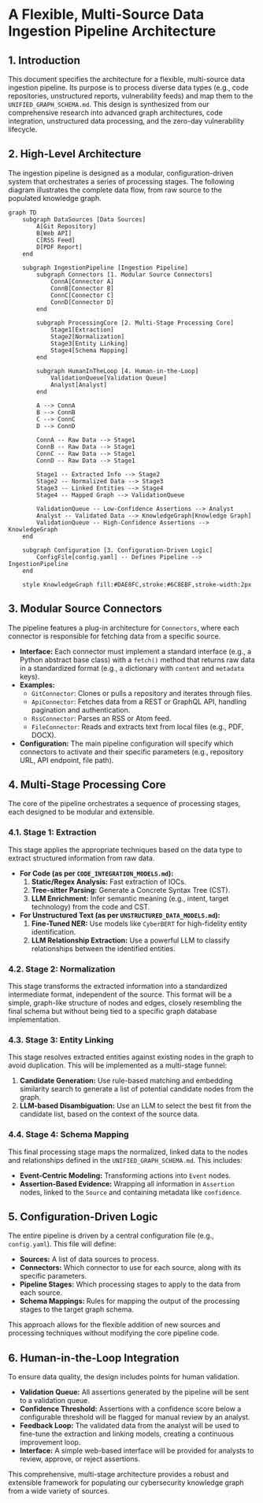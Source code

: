 # A Flexible, Multi-Source Data Ingestion Pipeline Architecture

## 1. Introduction

This document specifies the architecture for a flexible, multi-source data ingestion pipeline. Its purpose is to process diverse data types (e.g., code repositories, unstructured reports, vulnerability feeds) and map them to the `UNIFIED_GRAPH_SCHEMA.md`. This design is synthesized from our comprehensive research into advanced graph architectures, code integration, unstructured data processing, and the zero-day vulnerability lifecycle.

## 2. High-Level Architecture

The ingestion pipeline is designed as a modular, configuration-driven system that orchestrates a series of processing stages. The following diagram illustrates the complete data flow, from raw source to the populated knowledge graph.

```mermaid
graph TD
    subgraph DataSources [Data Sources]
        A[Git Repository]
        B[Web API]
        C[RSS Feed]
        D[PDF Report]
    end

    subgraph IngestionPipeline [Ingestion Pipeline]
        subgraph Connectors [1. Modular Source Connectors]
            ConnA[Connector A]
            ConnB[Connector B]
            ConnC[Connector C]
            ConnD[Connector D]
        end

        subgraph ProcessingCore [2. Multi-Stage Processing Core]
            Stage1[Extraction]
            Stage2[Normalization]
            Stage3[Entity Linking]
            Stage4[Schema Mapping]
        end

        subgraph HumanInTheLoop [4. Human-in-the-Loop]
            ValidationQueue[Validation Queue]
            Analyst[Analyst]
        end

        A --> ConnA
        B --> ConnB
        C --> ConnC
        D --> ConnD

        ConnA -- Raw Data --> Stage1
        ConnB -- Raw Data --> Stage1
        ConnC -- Raw Data --> Stage1
        ConnD -- Raw Data --> Stage1

        Stage1 -- Extracted Info --> Stage2
        Stage2 -- Normalized Data --> Stage3
        Stage3 -- Linked Entities --> Stage4
        Stage4 -- Mapped Graph --> ValidationQueue

        ValidationQueue -- Low-Confidence Assertions --> Analyst
        Analyst -- Validated Data --> KnowledgeGraph[Knowledge Graph]
        ValidationQueue -- High-Confidence Assertions --> KnowledgeGraph
    end

    subgraph Configuration [3. Configuration-Driven Logic]
        ConfigFile[config.yaml] -- Defines Pipeline --> IngestionPipeline
    end

    style KnowledgeGraph fill:#DAE8FC,stroke:#6C8EBF,stroke-width:2px
```

## 3. Modular Source Connectors

The pipeline features a plug-in architecture for `Connectors`, where each connector is responsible for fetching data from a specific source.

*   **Interface:** Each connector must implement a standard interface (e.g., a Python abstract base class) with a `fetch()` method that returns raw data in a standardized format (e.g., a dictionary with `content` and `metadata` keys).
*   **Examples:**
    *   `GitConnector`: Clones or pulls a repository and iterates through files.
    *   `ApiConnector`: Fetches data from a REST or GraphQL API, handling pagination and authentication.
    *   `RssConnector`: Parses an RSS or Atom feed.
    *   `FileConnector`: Reads and extracts text from local files (e.g., PDF, DOCX).
*   **Configuration:** The main pipeline configuration will specify which connectors to activate and their specific parameters (e.g., repository URL, API endpoint, file path).

## 4. Multi-Stage Processing Core

The core of the pipeline orchestrates a sequence of processing stages, each designed to be modular and extensible.

### 4.1. Stage 1: Extraction

This stage applies the appropriate techniques based on the data type to extract structured information from raw data.

*   **For Code (as per `CODE_INTEGRATION_MODELS.md`):**
    1.  **Static/Regex Analysis:** Fast extraction of IOCs.
    2.  **Tree-sitter Parsing:** Generate a Concrete Syntax Tree (CST).
    3.  **LLM Enrichment:** Infer semantic meaning (e.g., intent, target technology) from the code and CST.
*   **For Unstructured Text (as per `UNSTRUCTURED_DATA_MODELS.md`):**
    1.  **Fine-Tuned NER:** Use models like `CyberBERT` for high-fidelity entity identification.
    2.  **LLM Relationship Extraction:** Use a powerful LLM to classify relationships between the identified entities.

### 4.2. Stage 2: Normalization

This stage transforms the extracted information into a standardized intermediate format, independent of the source. This format will be a simple, graph-like structure of nodes and edges, closely resembling the final schema but without being tied to a specific graph database implementation.

### 4.3. Stage 3: Entity Linking

This stage resolves extracted entities against existing nodes in the graph to avoid duplication. This will be implemented as a multi-stage funnel:

1.  **Candidate Generation:** Use rule-based matching and embedding similarity search to generate a list of potential candidate nodes from the graph.
2.  **LLM-based Disambiguation:** Use an LLM to select the best fit from the candidate list, based on the context of the source data.

### 4.4. Stage 4: Schema Mapping

This final processing stage maps the normalized, linked data to the nodes and relationships defined in the `UNIFIED_GRAPH_SCHEMA.md`. This includes:

*   **Event-Centric Modeling:** Transforming actions into `Event` nodes.
*   **Assertion-Based Evidence:** Wrapping all information in `Assertion` nodes, linked to the `Source` and containing metadata like `confidence`.

## 5. Configuration-Driven Logic

The entire pipeline is driven by a central configuration file (e.g., `config.yaml`). This file will define:

*   **Sources:** A list of data sources to process.
*   **Connectors:** Which connector to use for each source, along with its specific parameters.
*   **Pipeline Stages:** Which processing stages to apply to the data from each source.
*   **Schema Mappings:** Rules for mapping the output of the processing stages to the target graph schema.

This approach allows for the flexible addition of new sources and processing techniques without modifying the core pipeline code.

## 6. Human-in-the-Loop Integration

To ensure data quality, the design includes points for human validation.

*   **Validation Queue:** All assertions generated by the pipeline will be sent to a validation queue.
*   **Confidence Threshold:** Assertions with a confidence score below a configurable threshold will be flagged for manual review by an analyst.
*   **Feedback Loop:** The validated data from the analyst will be used to fine-tune the extraction and linking models, creating a continuous improvement loop.
*   **Interface:** A simple web-based interface will be provided for analysts to review, approve, or reject assertions.

This comprehensive, multi-stage architecture provides a robust and extensible framework for populating our cybersecurity knowledge graph from a wide variety of sources.